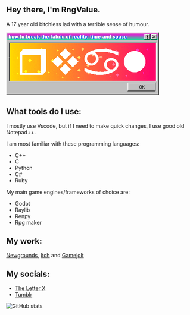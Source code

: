 ## Hey there, I'm RngValue. 
A 17 year old bitchless lad with a terrible sense of humour.

![How to break the fabric of reality, time and space. R V A L.](https://github.com/RngValue/RngValue/blob/main/fabricofreality.png)

## What tools do I use:
I mostly use Vscode, but if I need to make quick changes, I use good old Notepad++.

I am most familiar with these programming languages:
- C++
- C
- Python
- C#
- Ruby

My main game engines/frameworks of choice are:
- Godot
- Raylib
- Renpy
- Rpg maker

## My work:
[Newgrounds](https://value134.newgrounds.com/), [Itch](https://randomvalue134.itch.io/) and [Gamejolt](https://gamejolt.com/@rngvalue)

## My socials:

- [The Letter X](https://twitter.com/Value134)
- [Tumblr](https://rngvalue.tumblr.com/)

![GitHub stats](https://github-readme-stats.vercel.app/api?username=RngValue&show_icons=true) 
